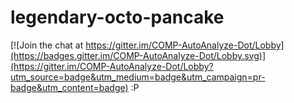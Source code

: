 # legendary-octo-pancake 
 
[![Join the chat at https://gitter.im/COMP-AutoAnalyze-Dot/Lobby](https://badges.gitter.im/COMP-AutoAnalyze-Dot/Lobby.svg)](https://gitter.im/COMP-AutoAnalyze-Dot/Lobby?utm_source=badge&utm_medium=badge&utm_campaign=pr-badge&utm_content=badge) 
:P 
